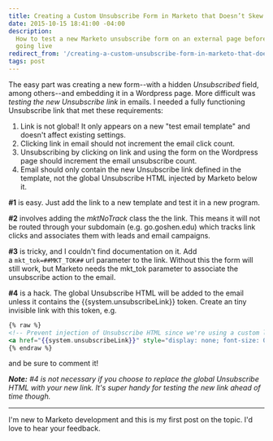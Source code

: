 ```yaml
---
title: Creating a Custom Unsubscribe Form in Marketo that Doesn’t Skew Email Analytics
date: 2015-10-15 18:41:00 -04:00
description:
  How to test a new Marketo unsubscribe form on an external page before
  going live
redirect_from: '/creating-a-custom-unsubscribe-form-in-marketo-that-doesnt-skew-email-analytics/'
tags: post
---
```


The easy part was creating a new form--with a hidden _Unsubscribed_ field, among others--and embedding it in a Wordpress page. More difficult was _testing the new Unsubscribe link_ in emails. I needed a fully functioning Unsubscribe link that met these requirements:

1.  Link is not global! It only appears on a new "test email template" and doesn't affect existing settings.
2.  Clicking link in email should not increment the email click count.
3.  Unsubscribing by clicking on link and using the form on the Wordpress page should increment the email unsubscribe count.
4.  Email should only contain the new Unsubscribe link defined in the template, not the global Unsubscribe HTML injected by Marketo below it.

**#1** is easy. Just add the link to a new template and test it in a new program.

**#2** involves adding the *mktNoTrack* class the the link. This means it will not be routed through your subdomain (e.g. go.goshen.edu) which tracks link clicks and associates them with leads and email campaigns.

**#3** is tricky, and I couldn't find documentation on it. Add a `mkt_tok=##MKT_TOK##` url parameter to the link. Without this the form will still work, but Marketo needs the mkt_tok parameter to associate the unsubscribe action to the email.

**#4** is a hack. The global Unsubscribe HTML will be added to the email unless it contains the \{\{system.unsubscribeLink\}\} token. Create an tiny invisible link with this token, e.g.

```handlebars
{% raw %}
<!-- Prevent injection of Unsubscribe HTML since we're using a custom link -->
<a href="{{system.unsubscribeLink}}" style="display: none; font-size: 0; color: transparent"></a>
{% endraw %}
```

and be sure to comment it!

_**Note:** #4 is not necessary if you choose to replace the global Unsubscribe HTML with your new link. It's super handy for testing the new link ahead of time though._

---

I'm new to Marketo development and this is my first post on the topic. I'd love to hear your feedback.
